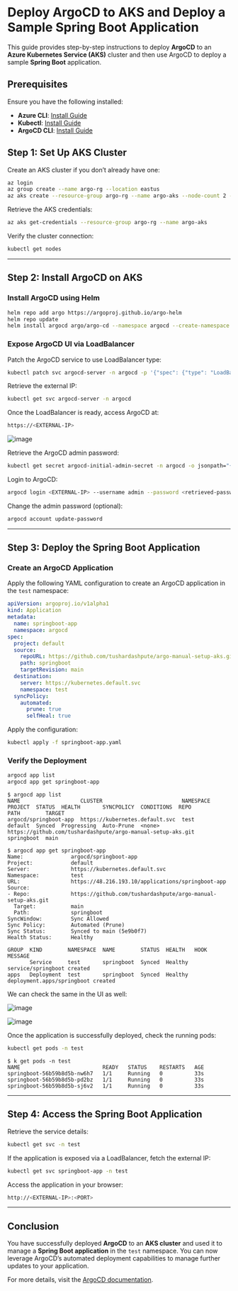 # Deploy ArgoCD to AKS and Deploy a Sample Spring Boot Application

This guide provides step-by-step instructions to deploy **ArgoCD** to an **Azure Kubernetes Service (AKS)** cluster and then use ArgoCD to deploy a sample **Spring Boot** application.

## **Prerequisites**
Ensure you have the following installed:

- **Azure CLI**: [Install Guide](https://docs.microsoft.com/en-us/cli/azure/install-azure-cli)
- **Kubectl**: [Install Guide](https://kubernetes.io/docs/tasks/tools/install-kubectl/)
- **ArgoCD CLI**: [Install Guide](https://argo-cd.readthedocs.io/en/stable/getting_started/)

## **Step 1: Set Up AKS Cluster**

Create an AKS cluster if you don’t already have one:

```bash
az login
az group create --name argo-rg --location eastus
az aks create --resource-group argo-rg --name argo-aks --node-count 2 --enable-managed-identity --generate-ssh-keys
```

Retrieve the AKS credentials:
```bash
az aks get-credentials --resource-group argo-rg --name argo-aks
```

Verify the cluster connection:
```bash
kubectl get nodes
```

---

## **Step 2: Install ArgoCD on AKS**

### **Install ArgoCD using Helm**
```bash
helm repo add argo https://argoproj.github.io/argo-helm
helm repo update
helm install argocd argo/argo-cd --namespace argocd --create-namespace
```

### **Expose ArgoCD UI via LoadBalancer**

Patch the ArgoCD service to use LoadBalancer type:
```bash
kubectl patch svc argocd-server -n argocd -p '{"spec": {"type": "LoadBalancer"}}'
```

Retrieve the external IP:
```bash
kubectl get svc argocd-server -n argocd
```

Once the LoadBalancer is ready, access ArgoCD at:
```bash
https://<EXTERNAL-IP>
```

![image](https://github.com/user-attachments/assets/dd47a094-5915-43a1-b031-205a901b75c3)


Retrieve the ArgoCD admin password:
```bash
kubectl get secret argocd-initial-admin-secret -n argocd -o jsonpath="{.data.password}" | base64 --decode
```

Login to ArgoCD:
```bash
argocd login <EXTERNAL-IP> --username admin --password <retrieved-password>
```

Change the admin password (optional):
```bash
argocd account update-password
```

---

## **Step 3: Deploy the Spring Boot Application**

### **Create an ArgoCD Application**

Apply the following YAML configuration to create an ArgoCD application in the `test` namespace:

```yaml
apiVersion: argoproj.io/v1alpha1
kind: Application
metadata:
  name: springboot-app
  namespace: argocd
spec:
  project: default
  source:
    repoURL: https://github.com/tushardashpute/argo-manual-setup-aks.git
    path: springboot
    targetRevision: main
  destination:
    server: https://kubernetes.default.svc
    namespace: test
  syncPolicy:
    automated:
      prune: true
      selfHeal: true
```

Apply the configuration:
```bash
kubectl apply -f springboot-app.yaml
```

### **Verify the Deployment**
```bash
argocd app list
argocd app get springboot-app
```

    $ argocd app list
    NAME                   CLUSTER                         NAMESPACE  PROJECT  STATUS  HEALTH       SYNCPOLICY  CONDITIONS  REPO                                                         PATH        TARGET
    argocd/springboot-app  https://kubernetes.default.svc  test       default  Synced  Progressing  Auto-Prune  <none>      https://github.com/tushardashpute/argo-manual-setup-aks.git  springboot  main
    
    $ argocd app get springboot-app
    Name:               argocd/springboot-app
    Project:            default
    Server:             https://kubernetes.default.svc
    Namespace:          test
    URL:                https://48.216.193.10/applications/springboot-app
    Source:
    - Repo:             https://github.com/tushardashpute/argo-manual-setup-aks.git
      Target:           main
      Path:             springboot
    SyncWindow:         Sync Allowed
    Sync Policy:        Automated (Prune)
    Sync Status:        Synced to main (5e9b0f7)
    Health Status:      Healthy
    
    GROUP  KIND        NAMESPACE  NAME        STATUS  HEALTH   HOOK  MESSAGE
           Service     test       springboot  Synced  Healthy        service/springboot created
    apps   Deployment  test       springboot  Synced  Healthy        deployment.apps/springboot created

We can check the same in the UI as well:

![image](https://github.com/user-attachments/assets/14148d0b-2513-49a0-b800-8494d154f909)

![image](https://github.com/user-attachments/assets/05fe2827-9c09-47a8-9f53-206cd2a44a06)


Once the application is successfully deployed, check the running pods:
```bash
kubectl get pods -n test
```

    $ k get pods -n test
    NAME                          READY   STATUS    RESTARTS   AGE
    springboot-56b59b8d5b-nw6h7   1/1     Running   0          33s
    springboot-56b59b8d5b-pd2bz   1/1     Running   0          33s
    springboot-56b59b8d5b-sj6v2   1/1     Running   0          33s

---

## **Step 4: Access the Spring Boot Application**

Retrieve the service details:
```bash
kubectl get svc -n test
```

If the application is exposed via a LoadBalancer, fetch the external IP:
```bash
kubectl get svc springboot-app -n test
```

Access the application in your browser:
```bash
http://<EXTERNAL-IP>:<PORT>
```

---

## **Conclusion**
You have successfully deployed **ArgoCD** to an **AKS cluster** and used it to manage a **Spring Boot application** in the `test` namespace. You can now leverage ArgoCD’s automated deployment capabilities to manage further updates to your application.

For more details, visit the [ArgoCD documentation](https://argo-cd.readthedocs.io/en/stable/).

